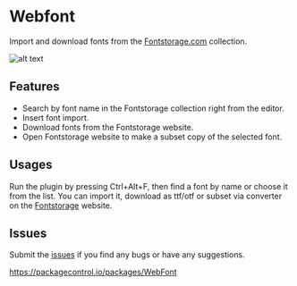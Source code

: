 # Webfont

Import and download fonts from the [Fontstorage.com](https://fontstorage.com) collection.

![alt text](https://fontstorage.com/static/i/st.gif)

## Features

* Search by font name in the Fontstorage collection right from the editor.
* Insert font import.
* Download fonts from the Fontstorage website.
* Open Fontstorage website to make a subset copy of the selected font.

## Usages

Run the plugin by pressing Ctrl+Alt+F, then find a font by name or choose it from the list.
You can import it, download as ttf/otf or subset via converter on the [Fontstorage](https://fontstorage.com) website.

## Issues

Submit the [issues](https://github.com/WebFont/webfont/issues) if you find any bugs or have any suggestions.

https://packagecontrol.io/packages/WebFont
